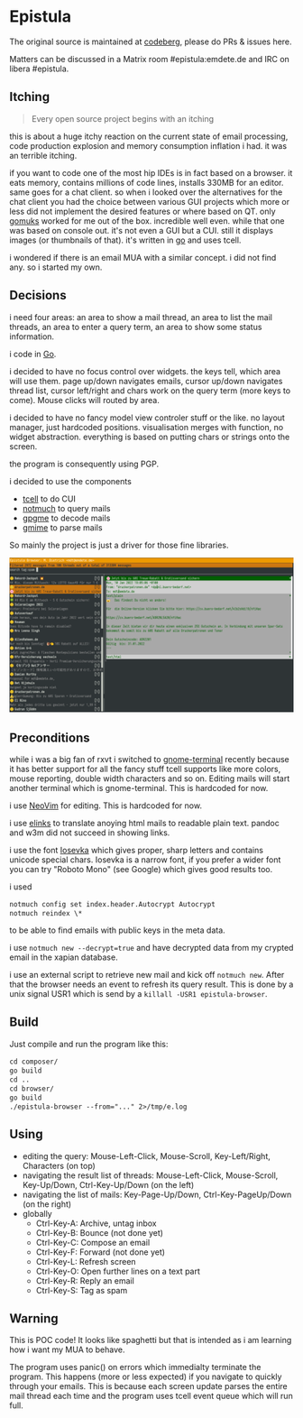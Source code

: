 Epistula
==

The original source is maintained at [codeberg](https://codeberg.org/mdt/epistula), please do PRs & issues here.

Matters can be discussed in a Matrix room #epistula:emdete.de and IRC on libera #epistula.

Itching
--

> Every open source project begins with an itching

this is about a huge itchy reaction on the current state of email processing, code production explosion and memory consumption inflation i had. it was an terrible itching.

if you want to code one of the most hip IDEs is in fact based on a browser. it eats memory, contains millions of code lines, installs 330MB for an editor. same goes for a chat client. so when i looked over the alternatives for the chat client you had the choice between various GUI projects which more or less did not implement the desired features or where based on QT. only [gomuks](https://github.com/tulir/gomuks) worked for me out of the box. incredible well even. while that one was based on console out. it's not even a GUI but a CUI. still it displays images (or thumbnails of that). it's written in [go](https://go.dev/) and uses tcell.

i wondered if there is an email MUA with a similar concept. i did not find any. so i started my own.

Decisions
--

i need four areas: an area to show a mail thread, an area to list the mail threads, an area to enter a query term, an area to show some status information.

i code in [Go](https://pkg.go.dev/).

i decided to have no focus control over widgets. the keys tell, which area will use them. page up/down navigates emails, cursor up/down navigates thread list, cursor left/right and chars work on the query term (more keys to come). Mouse clicks will routed by area.

i decided to have no fancy model view controler stuff or the like. no layout manager, just hardcoded positions. visualisation merges with function, no widget abstraction. everything is based on putting chars or strings onto the screen.

the program is consequently using PGP.

i decided to use the components

- [tcell](github.com/gdamore/tcell/v2) to do CUI
- [notmuch](github.com/zenhack/go.notmuch) to query mails
- [gpgme](github.com/proglottis/gpgme) to decode mails
- [gmime](github.com/sendgrid/go-gmime) to parse mails

So mainly the project is just a driver for those fine libraries.

![Screenshot](screenshot.png)

Preconditions
--

while i was a big fan of rxvt i switched to [gnome-terminal](https://wiki.gnome.org/Apps/Terminal) recently because it has better support for all the fancy stuff tcell supports like more colors, mouse reporting, double width characters and so on. Editing mails will start another terminal which is gnome-terminal. This is hardcoded for now.

i use [NeoVim](https://neovim.org/) for editing. This is hardcoded for now.

i use [elinks](http://elinks.cz/) to translate anoying html mails to readable plain text. pandoc and w3m did not succeed in showing links.

i use the font [Iosevka](https://github.com/be5invis/Iosevka/) which gives proper, sharp letters and contains unicode special chars. Iosevka is a narrow font, if you prefer a wider font you can try "Roboto Mono" (see Google) which gives good results too.

i used

```
notmuch config set index.header.Autocrypt Autocrypt
notmuch reindex \*
```

to be able to find emails with public keys in the meta data.

i use `notmuch new --decrypt=true` and have decrypted data from my crypted email in the xapian database.

i use an external script to retrieve new mail and kick off `notmuch new`. After that the browser needs an event to refresh its query result. This is done by a unix signal USR1 which is send by a `killall -USR1 epistula-browser`.

Build
--

Just compile and run the program like this:

```
cd composer/
go build
cd ..
cd browser/
go build
./epistula-browser --from="..." 2>/tmp/e.log
```

Using
--

- editing the query: Mouse-Left-Click, Mouse-Scroll, Key-Left/Right, Characters (on top)
- navigating the result list of threads: Mouse-Left-Click, Mouse-Scroll, Key-Up/Down, Ctrl-Key-Up/Down (on the left)
- navigating the list of mails: Key-Page-Up/Down, Ctrl-Key-PageUp/Down (on the right)
- globally
	- Ctrl-Key-A: Archive, untag inbox
	- Ctrl-Key-B: Bounce (not done yet)
	- Ctrl-Key-C: Compose an email
	- Ctrl-Key-F: Forward (not done yet)
	- Ctrl-Key-L: Refresh screen
	- Ctrl-Key-O: Open further lines on a text part
	- Ctrl-Key-R: Reply an email
	- Ctrl-Key-S: Tag as spam

Warning
--

This is POC code! It looks like spaghetti but that is intended as i am learning how i want my MUA to behave.

The program uses panic() on errors which immedialty terminate the program. This happens (more or less expected) if you navigate to quickly through your emails. This is because each screen update parses the entire mail thread each time and the program uses tcell event queue which will run full.

